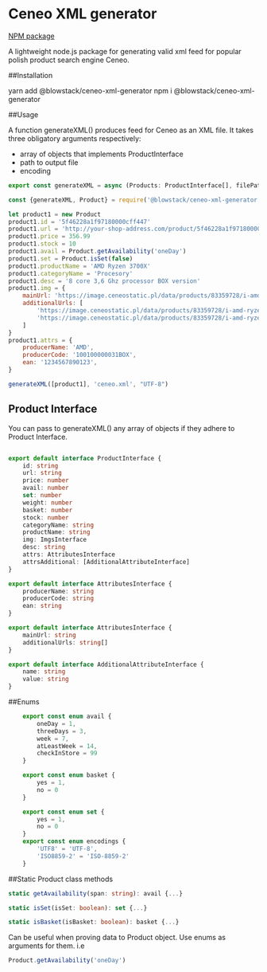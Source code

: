 # Ceneo XML generator

[NPM package](https://www.npmjs.com/package/@blowstack/ceneo-xml-generator)

A lightweight node.js package for generating valid xml feed for popular polish product search engine Ceneo.

##Installation

yarn add @blowstack/ceneo-xml-generator
npm i @blowstack/ceneo-xml-generator

##Usage

A function generateXML() produces feed for Ceneo as an XML file.
It takes three obligatory arguments respectively:
- array of objects that implements ProductInterface
- path to output file
- encoding

````typescript
export const generateXML = async (Products: ProductInterface[], filePath: string, encoding: encodings): Promise<void> => {...}
````

````javascript
const {generateXML, Product} = require('@blowstack/ceneo-xml-generator')

let product1 = new Product
product1.id = '5f46228a1f97180000cff447'
product1.url = 'http://your-shop-address.com/product/5f46228a1f97180000cff447'
product1.price = 356.99
product1.stock = 10
product1.avail = Product.getAvailability('oneDay')
product1.set = Product.isSet(false)
product1.productName = 'AMD Ryzen 3700X'
product1.categoryName = 'Procesory'
product1.desc = '8 core 3,6 Ghz processor BOX version'
product1.img = {
    mainUrl: 'https://image.ceneostatic.pl/data/products/83359728/i-amd-ryzen-7-3700x-3-6ghz-box-100-100000071box.jpg',
    additionalUrls: [
        'https://image.ceneostatic.pl/data/products/83359728/i-amd-ryzen-7-3700x-3-6ghz-box-100-100000071box.jpg',
        'https://image.ceneostatic.pl/data/products/83359728/i-amd-ryzen-7-3700x-3-6ghz-box-100-100000071box.jpg',
    ]
}
product1.attrs = {
    producerName: 'AMD',
    producerCode: '100100000031BOX',
    ean: '1234567890123',
}

generateXML([product1], 'ceneo.xml', "UTF-8")       
````

## Product Interface

You can pass to generateXML() any array of objects if they adhere to Product Interface.
````typescript

export default interface ProductInterface {
    id: string
    url: string
    price: number
    avail: number
    set: number
    weight: number
    basket: number
    stock: number
    categoryName: string
    productName: string
    img: ImgsInterface
    desc: string
    attrs: AttributesInterface
    attrsAdditional: [AdditionalAttributeInterface]
}

export default interface AttributesInterface {
    producerName: string
    producerCode: string
    ean: string
}

export default interface AttributesInterface {
    mainUrl: string
    additionalUrls: string[]
}

export default interface AdditionalAttributeInterface {
    name: string
    value: string
}
````

##Enums

````typescript
    export const enum avail {
        oneDay = 1,
        threeDays = 3,
        week = 7,
        atLeastWeek = 14,
        checkInStore = 99
    }

    export const enum basket {
        yes = 1,
        no = 0
    }

    export const enum set {
        yes = 1,
        no = 0
    }
    export const enum encodings {
        'UTF8' = 'UTF-8',
        'ISO8859-2' = 'ISO-8859-2'
    }
````

##Static Product class methods

````typescript
static getAvailability(span: string): avail {...}
````
````typescript
static isSet(isSet: boolean): set {...}
````
````typescript
static isBasket(isBasket: boolean): basket {...}
````
Can be useful when proving data to Product object. Use enums as arguments for them.
i.e

 ```typescript 
Product.getAvailability('oneDay')
```
